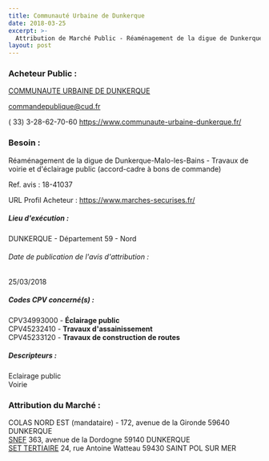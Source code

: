 ```yaml
---
title: Communauté Urbaine de Dunkerque
date: 2018-03-25
excerpt: >-
  Attribution de Marché Public - Réaménagement de la digue de Dunkerque-Malo-les-Bains - Travaux de voirie et d'éclairage public
layout: post
---
```


### Acheteur Public : 
<a href="/acheteur-33/siren-245900428"> COMMUNAUTE URBAINE DE DUNKERQUE</a><br/>



commandepublique@cud.fr

( 33) 3-28-62-70-60
https://www.communaute-urbaine-dunkerque.fr/
### Besoin :

Réaménagement de la digue de Dunkerque-Malo-les-Bains - Travaux de voirie et d'éclairage public (accord-cadre à bons de commande)

Ref. avis : 18-41037

URL Profil Acheteur : https://www.marches-securises.fr/

##### Lieu d'exécution :

DUNKERQUE - Département 59 - Nord

###### Date de publication de l'avis d'attribution : 
25/03/2018

##### Codes CPV concerné(s) :
CPV34993000 - **Éclairage public** <br/>
CPV45232410 - **Travaux d'assainissement** <br/>
CPV45233120 - **Travaux de construction de routes** <br/>

##### Descripteurs :
Eclairage public <br/>
Voirie <br/>

### Attribution du Marché :
COLAS NORD EST (mandataire) - 172, avenue de la Gironde 59640 DUNKERQUE <br/>
<a href="/entreprise-253/siren-056800659"> SNEF</a>    363, avenue de la Dordogne 59140 DUNKERQUE <br/>
<a href="/entreprise-260/siren-418067575"> SET TERTIAIRE</a>    24, rue Antoine Watteau 59430 SAINT POL SUR MER <br/>
